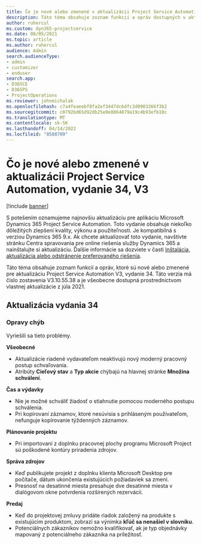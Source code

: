 ```yaml
---
title: Čo je nové alebo zmenené v aktualizácii Project Service Automation, vydanie 34, V3
description: Táto téma obsahuje zoznam funkcií a opráv dostupných v aktualizácii Project Service Automation, vydanie 34, V3
author: ruhercul
ms.custom: dyn365-projectservice
ms.date: 08/05/2021
ms.topic: article
ms.author: ruhercul
audience: Admin
search.audienceType:
- admin
- customizer
- enduser
search.app:
- D365CE
- D365PS
- ProjectOperations
ms.reviewer: johnmichalak
ms.openlocfilehash: c7a4feaeebf8fa2ef3447dc6dfc3d0903266f3b2
ms.sourcegitcommit: c0792bd65d92db25e0e8864879a19c4b93efb10c
ms.translationtype: MT
ms.contentlocale: sk-SK
ms.lasthandoff: 04/14/2022
ms.locfileid: "8588709"
---
```

# <a name="whats-new-or-changed-in-project-service-automation-update-release-34-v3"></a>Čo je nové alebo zmenené v aktualizácii Project Service Automation, vydanie 34, V3

[!include [banner](../includes/psa-now-project-operations.md)]

S potešením oznamujeme najnovšiu aktualizáciu pre aplikáciu Microsoft Dynamics 365 Project Service Automation. Toto vydanie obsahuje niekoľko dôležitých zlepšení kvality, výkonu a použiteľnosti. Je kompatibilná s verziou Dynamics 365 9.x. Ak chcete aktualizovať toto vydanie, navštívte stránku Centra spravovania pre online riešenia služby Dynamics 365 a nainštalujte si aktualizáciu. Ďalšie informácie sa dozviete v časti [Inštalácia, aktualizácia alebo odstránenie preferovaného riešenia](/power-platform/admin/install-remove-preferred-solution).

Táto téma obsahuje zoznam funkcií a opráv, ktoré sú nové alebo zmenené pre aktualizáciu Project Service Automation V3, vydanie 34. Táto verzia má číslo zostavenia V3.10.55.38 a je všeobecne dostupná prostredníctvom vlastnej aktualizácie z júla 2021.

## <a name="update-release-34"></a>Aktualizácia vydania 34

### <a name="bug-fixes"></a>Opravy chýb
Vyriešili sa tieto problémy.

**Všeobecné**

- Aktualizácie riadené vydavateľom neaktivujú nový moderný pracovný postup schvaľovania.
- Atribúty **Cieľový stav** a **Typ akcie** chýbajú na hlavnej stránke **Množina schválení**.

**Čas a výdavky**

- Nie je možné schváliť žiadosť o stiahnutie pomocou moderného postupu schválenia.
- Pri kopírovaní záznamov, ktoré nesúvisia s prihláseným používateľom, nefunguje kopírovanie týždenných záznamov.

**Plánovanie projektu**

- Pri importovaní z doplnku pracovnej plochy programu Microsoft Project sú poškodené kontúry priradenia zdrojov.

**Správa zdrojov**

- Keď publikujete projekt z doplnku klienta Microsoft Desktop pre počítače, dátum ukončenia existujúcich požiadaviek sa zmení.
- Presnosť na desatinné miesta presahuje dve desatinné miesta v dialógovom okne potvrdenia rozšírených rezervácií.

**Predaj**

- Keď do projektovej zmluvy pridáte riadok založený na produkte s existujúcim produktom, zobrazí sa výnimka **kľúč sa nenašiel v slovníku**.
- Potenciálnych zákazníkov nemožno kvalifikovať, ak je typ objednávky mapovaný z potenciálneho zákazníka na príležitosť.
